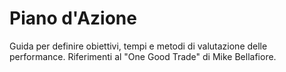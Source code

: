 # Piano d'Azione

Guida per definire obiettivi, tempi e metodi di valutazione delle performance. Riferimenti al "One Good Trade" di Mike Bellafiore.
